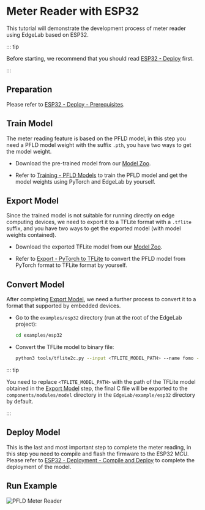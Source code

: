 # Meter Reader with ESP32

This tutorial will demonstrate the development process of meter reader using EdgeLab based on ESP32.

::: tip

Before starting, we recommend that you should read [ESP32 - Deploy](./deploy.md) first.

:::


## Preparation

Please refer to [ESP32 - Deploy - Prerequisites](./deploy.md#prerequisites).


## Train Model

The meter reading feature is based on the PFLD model, in this step you need a PFLD model weight with the suffix `.pth`, you have two ways to get the model weight.

- Download the pre-trained model from our [Model Zoo](https://github.com/Seeed-Studio/EdgeLab/releases).

- Refer to [Training - PFLD Models](../../tutorials/training/pfld.md) to train the PFLD model and get the model weights using PyTorch and EdgeLab by yourself.


## Export Model

Since the trained model is not suitable for running directly on edge computing devices, we need to export it to a TFLite format with a `.tflite` suffix, and you have two ways to get the exported model (with model weights contained).

- Download the exported TFLite model from our [Model Zoo](https://github.com/Seeed-Studio/EdgeLab/releases).

- Refer to [Export - PyTorch to TFLite](../../tutorials/export/pytorch_2_tflite.md) to convert the PFLD model from PyTorch format to TFLite format by yourself.


## Convert Model

After completing [Export Model](#export-model), we need a further process to convert it to a format that supported by embedded devices.

- Go to the `examples/esp32` directory (run at the root of the EdgeLab project):

    ```sh
    cd examples/esp32
    ```

- Convert the TFLite model to binary file:

    ```sh
    python3 tools/tflite2c.py --input <TFLITE_MODEL_PATH> --name fomo --output_dir components/modules/model --classes='("unmask", "mask")'
    ```

::: tip

You need to replace `<TFLITE_MODEL_PATH>` with the path of the TFLite model obtained in the [Export Model](#export-model) step, the final C file will be exported to the `components/modules/model` directory in the `EdgeLab/example/esp32` directory by default.

:::


## Deploy Model

This is the last and most important step to complete the meter reading, in this step you need to compile and flash the firmware to the ESP32 MCU. Please refer to [ESP32 - Deployment - Compile and Deploy](./deploy.md#compile-and-deploy) to complete the deployment of the model.


## Run Example

![PFLD Meter Reader](/static/esp32/images/pfld_meter.gif)
